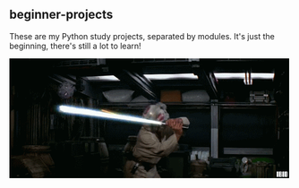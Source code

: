 ## beginner-projects
These are my Python study projects, separated by modules. It's just the beginning, there's still a lot to learn!

<img src="/img/padawan.gif">
